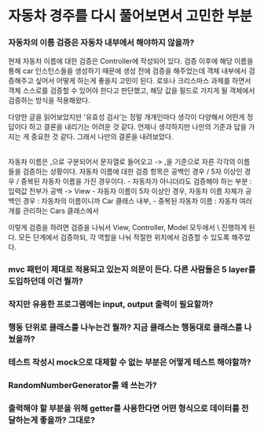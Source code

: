 # 자동차 경주를 다시 풀어보면서 고민한 부분 

### 자동차의 이름 검증은 자동차 내부에서 해야하지 않을까?
현재 자동차 이름에 대한 검증은 Controller에 작성되어 있다.
검증 이후에 해당 이름을 통해 car 인스턴스들을 생성하기 때문에 생성 전에 검증을 해주었는데 객체 내부에서 검증해주고 싶어서 어떻게 하는게 좋을지 고민이 된다.
로또나 크리스마스 과제를 하면서 객체 스스로를 검증할 수 있어야 한다고 판단했고, 해당 값을 필드로 가지게 될 객체에서 검증하는 방식을 적용해왔다.

다양한 글을 읽어보았지만 '유효성 검사'는 정말 개개인마다 생각이 다양해서 어떤게 정답이다 하고 결론을 내리기는 어려운 것 같다.
언제나 생각하지만 나만의 기준과 답을 가지는 게 중요한 것 같다. 그래서 나만의 결론을 내려보았다.

<br/>
자동차 이름은 ,으로 구분되어서 문자열로 들어오고 -> ,을 기준으로 자른 각각의 이름들을 검증하는 상황이다.
자동차 이름에 대한 검증 항목은 공백인 경우 / 5자 이상인 경우 / 중복된 자동차 이름을 가진 경우이다.
- 자동차가 아니더라도 검증해야 하는 부분 : 입력값 전부가 공백 -> View
- 자동자 이름이 5자 이상인 경우, 자동차 이름 자체가 공백인 경우 : 자동차의 이름이니까 Car 클래스 내부, 
- 중복된 자동차 이름 : 자동차 여러개를 관리하는 Cars 클래스에서

이렇게 검증을 하려면 검증을 나눠서 View, Controller, Model 모두에서 
\ 진행하게 된다.
모든 단계에서 검증하되, 각 역할을 나눠 적절한 위치에서 검증할 수 있도록 해주었다.


### mvc 패턴이 제대로 적용되고 있는지 의문이 든다. 다른 사람들은 5 layer를 도입하던데 이건 뭘까?

### 작지만 유용한 프로그램에는 input, output 출력이 필요할까?

### 행동 단위로 클래스를 나누는건 뭘까? 지금 클래스는 행동대로 클래스를 나눴을까?

### 테스트 작성시 mock으로 대체할 수 없는 부분은 어떻게 테스트 해야할까? 

### RandomNumberGenerator를 왜 쓰는가? 

### 출력해야 할 부분을 위해 getter를 사용한다면 어떤 형식으로 데이터를 전달하는게 좋을까? 그대로? 
